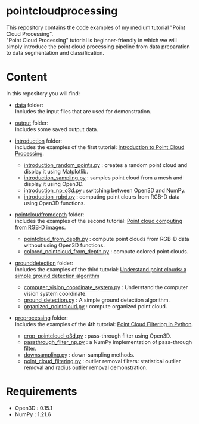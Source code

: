 # pointcloudprocessing
This repository contains the code examples of my medium tutorial "Point Cloud Processing".  
"Point Cloud Processing" tutorial is beginner-friendly in which we will simply introduce the point cloud processing pipeline from data preparation to data segmentation and classification.

# Content
In this repository you will find:
- [data](https://github.com/Chim-SO/pointcloudprocessing/tree/main/data) folder:  
Includes the input files that are used for demonstration.

- [output](https://github.com/Chim-SO/pointcloudprocessing/tree/main/output) folder:  
Includes some saved output data.

- [introduction](https://github.com/Chim-SO/pointcloudprocessing/tree/main/introduction) folder:  
includes the examples of the first tutorial: [Introduction to Point Cloud Processing](https://medium.com/@chimso1994/introduction-to-point-cloud-processing-dbda9b167534).
    - [introduction_random_points.py](https://github.com/Chim-SO/pointcloudprocessing/blob/main/introduction/introduction_random_points.py) : creates a random point cloud and display it using Matplotlib.
    - [introduction_sampling.py](https://github.com/Chim-SO/pointcloudprocessing/blob/main/introduction/introduction_sampling.py) : samples point cloud from a mesh and display it using Open3D.
    - [introduction_np_o3d.py](https://github.com/Chim-SO/pointcloudprocessing/blob/main/introduction/introduction_np_o3d.py) : switching between Open3D and NumPy.
    - [introduction_rgbd.py](https://github.com/Chim-SO/pointcloudprocessing/blob/main/introduction/introduction_rgbd.py) : computing point clours from RGB-D data using Open3D functions.
    
- [pointcloudfromdepth](https://github.com/Chim-SO/pointcloudprocessing/tree/main/pointcloudfromdepth) folder:  
includes the examples of the second tutorial: [Point cloud computing from RGB-D images](https://medium.com/@chimso1994/point-cloud-computing-from-rgb-d-images-918414d57e80).
    - [pointcloud_from_depth.py](https://github.com/Chim-SO/pointcloudprocessing/blob/main/pointcloudfromdepth/pointcloud_from_depth.py) : compute point clouds from RGB-D data without using Open3D functions.
    - [colored_pointcloud_from_depth.py](https://github.com/Chim-SO/pointcloudprocessing/blob/main/pointcloudfromdepth/colored_pointcloud_from_depth.py) : compute colored point clouds.  
    
- [grounddetection](https://github.com/Chim-SO/pointcloudprocessing/tree/main/grounddetection) folder:  
Includes the examples of the third tutorial: [Understand point clouds: a simple ground detection algorithm]()
    - [computer_vision_coordinate_system.py](https://github.com/Chim-SO/pointcloudprocessing/blob/main/grounddetection/computer_vision_coordinate_system.py) : Understand the computer vision system coordinate.
    - [ground_detection.py](https://github.com/Chim-SO/pointcloudprocessing/blob/main/grounddetection/ground_detection.py) : A simple ground detection algorithm.
    - [organized_pointcloud.py](https://github.com/Chim-SO/pointcloudprocessing/blob/main/grounddetection/organized_pointcloud.py) : compute organized point cloud.

- [preprocessing](https://github.com/Chim-SO/pointcloudprocessing/tree/main/preprocessing) folder:  
Includes the examples of the 4th tutorial: [Point Cloud Filtering in Python]().
    - [crop_pointcloud_o3d.py](https://github.com/Chim-SO/pointcloudprocessing/blob/main/preprocessing/crop_pointcloud_o3d.py) : pass-through filter using Open3D.
    - [passthrough_filter_np.py](https://github.com/Chim-SO/pointcloudprocessing/blob/main/preprocessing/passthrough_filter_np.py) : a NumPy implementation of pass-through filter.
    - [downsampling.py](https://github.com/Chim-SO/pointcloudprocessing/blob/main/preprocessing/downsampling.py) : down-sampling methods.
    - [point_cloud_filtering.py](https://github.com/Chim-SO/pointcloudprocessing/blob/main/preprocessing/point_cloud_filtering.py) : outlier removal filters: statistical outlier removal and radius outlier removal demonstration.

# Requirements
- Open3D : 0.15.1
- NumPy : 1.21.6
